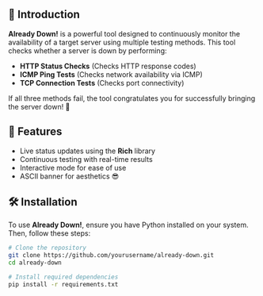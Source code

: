 
## 📌 Introduction
**Already Down!** is a powerful tool designed to continuously monitor the availability of a target server using multiple testing methods. This tool checks whether a server is down by performing:

- **HTTP Status Checks** (Checks HTTP response codes)
- **ICMP Ping Tests** (Checks network availability via ICMP)
- **TCP Connection Tests** (Checks port connectivity)

If all three methods fail, the tool congratulates you for successfully bringing the server down! 🎉

## 🚀 Features
- Live status updates using the **Rich** library
- Continuous testing with real-time results
- Interactive mode for ease of use
- ASCII banner for aesthetics 😎

## 🛠️ Installation
To use **Already Down!**, ensure you have Python installed on your system. Then, follow these steps:

```sh
# Clone the repository
git clone https://github.com/yourusername/already-down.git
cd already-down

# Install required dependencies
pip install -r requirements.txt
